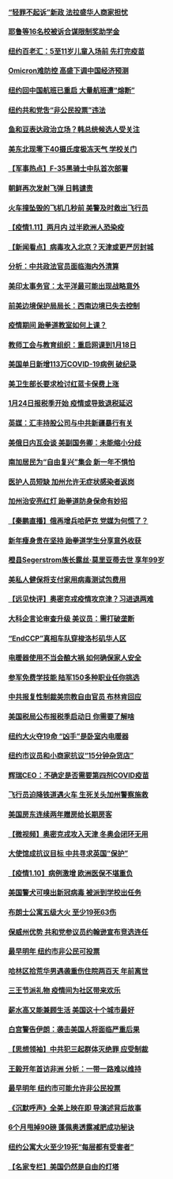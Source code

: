 #### [“轻罪不起诉”新政 法拉盛华人商家担忧](../pages/nsc412/n13496423.md) 
#### [耶鲁等16名校被诉合谋限制奖助学金](../pages/nsc412/n13496595.md) 
#### [纽约百老汇：5至11岁儿童入场前 先打完疫苗](../pages/nsc412/n13496334.md) 
#### [Omicron难防控 高盛下调中国经济预测](../pages/nsc412/n13497725.md) 
#### [纽约回中国航班已重启 大量航班遭“熔断”](../pages/nsc412/n13496411.md) 
#### [纽约共和党吿“非公民投票”违法](../pages/nsc412/n13496331.md) 
#### [鱼和豆表达政治立场？韩总统候选人受关注](../pages/nsc412/n13497594.md) 
#### [美东北现零下40摄氏度极冻天气 学校关门](../pages/nsc412/n13497273.md) 
#### [【军事热点】F-35黑骑士中队首次部署](../pages/nsc412/n13496656.md) 
#### [朝鲜再次发射飞弹 日韩谴责](../pages/nsc412/n13497080.md) 
#### [火车撞坠毁的飞机几秒前 美警及时救出飞行员](../pages/nsc412/n13497029.md) 
#### [【疫情1.11】两月内 过半欧洲人恐染疫](../pages/nsc412/n13496739.md) 
#### [【新闻看点】病毒攻入北京？天津或更严厉封城](../pages/nsc412/n13495491.md) 
#### [分析：中共政法官员面临海内外清算](../pages/nsc412/n13495811.md) 
#### [美印太事务官：太平洋最可能出现战略意外](../pages/nsc412/n13496757.md) 
#### [前美边境保护局局长：西南边境已失去控制](../pages/nsc412/n13496147.md) 
#### [疫情期间 跆拳道教室如何上课？](../pages/nsc412/n13496706.md) 
#### [教师工会与教育组织：重启网课到1月18日](../pages/nsc412/n13496436.md) 
#### [美国单日新增113万COVID-19病例 破纪录](../pages/nsc412/n13496202.md) 
#### [美卫生部长要求检讨红蓝卡保费上涨](../pages/nsc412/n13496589.md) 
#### [1月24日报税季开始  疫情或导致退税延迟](../pages/nsc412/n13496592.md) 
#### [英媒：汇丰持股公司与中共新疆暴行有关](../pages/nsc412/n13496485.md) 
#### [美俄日内瓦会谈 美副国务卿：未能缩小分歧](../pages/nsc412/n13495457.md) 
#### [南加居民为“自由复兴”集会 新一年不惧怕](../pages/nsc412/n13496218.md) 
#### [医护人员短缺 加州允许无症状感染者返岗](../pages/nsc412/n13496196.md) 
#### [加州治安亮红灯 跆拳道防身保命有妙招](../pages/nsc412/n13496154.md) 
#### [【秦鹏直播】俄再增兵哈萨克 党媒为何慌了？](../pages/nsc412/n13495963.md) 
#### [新年瘦身贵在坚持 跆拳道学生分享意外收获](../pages/nsc412/n13496114.md) 
#### [橙县Segerstrom族长露丝‧莫里亚蒂去世 享年99岁](../pages/nsc412/n13496093.md) 
#### [美私人健保将支付家用病毒测试包费用](../pages/nsc412/n13496017.md) 
#### [【远见快评】奥密克戎疫情攻京津？习进退两难](../pages/nsc412/n13495857.md) 
#### [大科企言论审查升级 美议员：需打破垄断](../pages/nsc412/n13495796.md) 
#### [“EndCCP”真相车队穿梭洛杉矶华人区](../pages/nsc412/n13495858.md) 
#### [电暖器使用不当会酿大祸 如何确保家人安全](../pages/nsc412/n13495671.md) 
#### [参军免费学技能 陆军150多种职业任你挑选](../pages/nsc412/n13495733.md) 
#### [中共报复性制裁美宗教自由官员 布林肯回应](../pages/nsc412/n13495684.md) 
#### [美国税局公布报税季启动日 你需要了解啥](../pages/nsc412/n13495503.md) 
#### [纽约大火夺19命 “凶手”是卧室内电暖器](../pages/nsc412/n13495473.md) 
#### [纽约市议员和小商家抗议“15分钟杂货店”](../pages/nsc412/n13493906.md) 
#### [辉瑞CEO：不确定是否需要第四剂COVID疫苗](../pages/nsc412/n13495350.md) 
#### [飞行员迫降铁道遇火车 生死关头加州警察施救](../pages/nsc412/n13495049.md) 
#### [美国房东连续两年赠房给长期房客](../pages/nsc412/n13494637.md) 
#### [【微视频】奥密克戎攻入天津 冬奥会闭环无用](../pages/nsc412/n13495142.md) 
#### [大使馆成抗议目标 中共寻求英国“保护”](../pages/nsc412/n13494830.md) 
#### [【疫情1.10】病例激增 欧洲医保不堪重负](../pages/nsc412/n13494711.md) 
#### [美国警犬可嗅出新冠病毒 被派到学校出任务](../pages/nsc412/n13493843.md) 
#### [布朗士公寓五级大火 至少19死63伤](../pages/nsc412/n13493951.md) 
#### [保威州优势 共和党参议员约翰逊宣布竞选连任](../pages/nsc412/n13493554.md) 
#### [最早明年 纽约市非公民可投票](../pages/nsc412/n13493869.md) 
#### [哈林区拾荒华男遇袭重伤住院两百天 年前离世](../pages/nsc412/n13493958.md) 
#### [三王节派礼物 疫情间为社区带来欢乐](../pages/nsc412/n13493872.md) 
#### [薪水高又能兼顾生活 美国这十个城市最好](../pages/nsc412/n13487584.md) 
#### [白宫警告伊朗：袭击美国人将面临严重后果](../pages/nsc412/n13493705.md) 
#### [【思想领袖】中共犯三起群体灭绝罪 应受制裁](../pages/nsc412/n13462739.md) 
#### [王毅开年首访非洲 分析：一带一路难以维持](../pages/nsc412/n13493155.md) 
#### [最早明年 纽约市可能允许非公民投票](../pages/nsc412/n13492861.md) 
#### [《沉默呼声》全美上映在即 导演述背后故事](../pages/nsc412/n13493151.md) 
#### [6个月甩掉90磅 蓬佩奥透露减肥成功秘诀](../pages/nsc412/n13493052.md) 
#### [纽约公寓大火至少19死“每层都有受害者”](../pages/nsc412/n13493042.md) 
#### [【名家专栏】美国仍然是自由的灯塔](../pages/nsc412/n13492682.md) 
